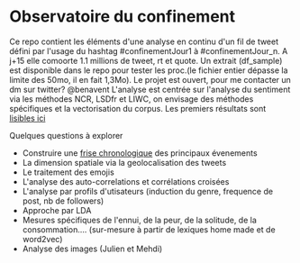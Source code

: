 # Observatoire du confinement
Ce repo contient les éléments d'une analyse en continu d'un fil de tweet défini par l'usage du hashtag #confinementJour1 à #confinementJour_n. A j+15 elle comoorte 1.1 millions de tweet, rt et quote.
Un extrait (df_sample) est disponible dans le repo pour tester les proc.(le fichier entier dépasse la limite des 50mo, il en fait 1,3Mo). Le projet est ouvert, pour me contacter un dm sur twitter? @benavent
L'analyse est centrée sur l'analyse du sentiment via les méthodes NCR, LSDfr et LIWC, on envisage des méthodes spécifiques et la vectorisation du corpus.
Les premiers résultats sont [lisibles ici](https://benaventc.github.io/BarometreConfinement/confinement02_analyse.html)

Quelques questions à explorer
 * Construire une [frise chronologique](https://docs.google.com/spreadsheets/d/1PQQzlgOht7NA8YWfwF7zyGWdI0zTFzJaRMXSE0h6vvo/edit?usp=sharing) des principaux évenements 
 * La dimension spatiale via la geolocalisation des tweets
 * Le traitement des emojis
 * L'analyse des auto-correlations et corrélations croisées
 * L'analyse par profils d'utisateurs (induction du genre, frequence de post, nb de followers)
 * Approche par LDA
 * Mesures spécifiques de l'ennui, de la peur, de la solitude, de la consommation.... (sur-mesure à partir de lexiques home made et de word2vec)
 * Analyse des images (Julien et Mehdi)
